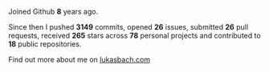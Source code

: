Joined Github **8** years ago.

Since then I pushed **3149** commits, opened **26** issues, submitted **26** pull requests, received **265** stars across **78** personal projects and contributed to **18** public repositories.

Find out more about me on [lukasbach.com](https://lukasbach.com)

